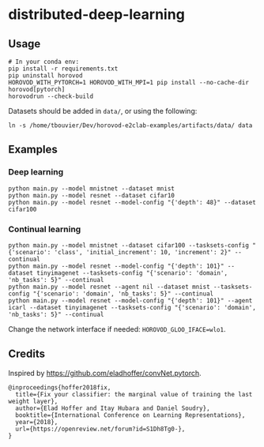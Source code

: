# distributed-deep-learning

## Usage

```
# In your conda env:
pip install -r requirements.txt
pip uninstall horovod
HOROVOD_WITH_PYTORCH=1 HOROVOD_WITH_MPI=1 pip install --no-cache-dir horovod[pytorch]
horovodrun --check-build
```

Datasets should be added in `data/`, or using the following:

```
ln -s /home/tbouvier/Dev/horovod-e2clab-examples/artifacts/data/ data
```

## Examples

### Deep learning

```
python main.py --model mnistnet --dataset mnist
python main.py --model resnet --dataset cifar10
python main.py --model resnet --model-config "{'depth': 48}" --dataset cifar100
```

### Continual learning

```
python main.py --model mnistnet --dataset cifar100 --tasksets-config "{'scenario': 'class', 'initial_increment': 10, 'increment': 2}" --continual
python main.py --model resnet --model-config "{'depth': 101}" --dataset tinyimagenet --tasksets-config "{'scenario': 'domain', 'nb_tasks': 5}" --continual
python main.py --model resnet --agent nil --dataset mnist --tasksets-config "{'scenario': 'domain', 'nb_tasks': 5}" --continual
python main.py --model resnet --model-config "{'depth': 101}" --agent icarl --dataset tinyimagenet --tasksets-config "{'scenario': 'domain', 'nb_tasks': 5}" --continual
```

Change the network interface if needed: `HOROVOD_GLOO_IFACE=wlo1`.

## Credits

Inspired by https://github.com/eladhoffer/convNet.pytorch.

```
@inproceedings{hoffer2018fix,
  title={Fix your classifier: the marginal value of training the last weight layer},
  author={Elad Hoffer and Itay Hubara and Daniel Soudry},
  booktitle={International Conference on Learning Representations},
  year={2018},
  url={https://openreview.net/forum?id=S1Dh8Tg0-},
}
```
